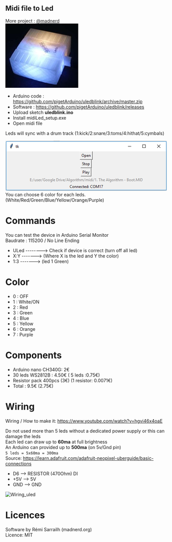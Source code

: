 Midi file to Led
----
More project : [@madnerd](https://twitter.com/m4dnerd)   
![Photo ULed](doc/leds2.jpg)   

* Arduino code : https://github.com/pigetArduino/uledblink/archive/master.zip
* Software : https://github.com/pigetArduino/uledblink/releases
* Upload sketch **uledblink.ino**
* Install midiLed_setup.exe
* Open midi file

Leds will sync with a drum track (1:kick/2:snare/3:toms/4:hithat/5:cymbals)

![midiled App](https://raw.githubusercontent.com/pigetArduino/uledblink/master/doc/midiled_app.png)   
You can choose 6 color for each leds. (White/Red/Green/Blue/Yellow/Orange/Purple)

# Commands
You can test the device in Arduino Serial Monitor   
Baudrate : 115200 / No Line Ending   

* ULed --------> Check if device is correct (turn off all led)
* X:Y -------> (Where X is the led and Y the color)
* 1:3 -------> (led 1 Green)

# Color
* 0 : OFF
* 1 : White/ON
* 2 : Red
* 3 : Green
* 4 : Blue
* 5 : Yellow
* 6 : Orange
* 7 : Purple


# Components
* Arduino nano CH340G: 2€
* 30 leds WS2812B : 4.50€ ( 5 leds :0.75€)
* Resistor pack 400pcs (3€) (1 resistor: 0.0071€)
* Total : 9.5€ (2.75€)

# Wiring
Wiring / How to make it: https://www.youtube.com/watch?v=hgvi46x4oaE

Do not used more than 5 leds without a dedicated power supply or this can damage the leds   
Each led can draw up to **60ma** at full brightness   
An Arduino can provided up to **500ma** (on 5v/Gnd pin)   
```5 leds = 5x60ma = 300ma ```  
Source:
https://learn.adafruit.com/adafruit-neopixel-uberguide/basic-connections

* D6 --> RESISTOR (470Ohm) DI
* +5V --> 5V
* GND --> GND

![Wiring_uled](https://raw.githubusercontent.com/pigetArduino/uled/master/doc/universalLed_wiring.png)

# Licences
Software by Rémi Sarrailh (madnerd.org)   
Licence: MIT
